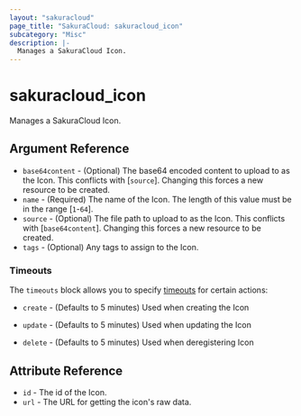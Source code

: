 ```yaml
---
layout: "sakuracloud"
page_title: "SakuraCloud: sakuracloud_icon"
subcategory: "Misc"
description: |-
  Manages a SakuraCloud Icon.
---
```


# sakuracloud_icon

Manages a SakuraCloud Icon.

## Argument Reference

* `base64content` - (Optional) The base64 encoded content to upload to as the Icon. This conflicts with [`source`]. Changing this forces a new resource to be created.
* `name` - (Required) The name of the Icon. The length of this value must be in the range [`1`-`64`].
* `source` - (Optional) The file path to upload to as the Icon. This conflicts with [`base64content`]. Changing this forces a new resource to be created.
* `tags` - (Optional) Any tags to assign to the Icon.



### Timeouts

The `timeouts` block allows you to specify [timeouts](https://www.terraform.io/docs/configuration/resources.html#operation-timeouts) for certain actions:

* `create` - (Defaults to 5 minutes) Used when creating the Icon


* `update` - (Defaults to 5 minutes) Used when updating the Icon

* `delete` - (Defaults to 5 minutes) Used when deregistering Icon



## Attribute Reference

* `id` - The id of the Icon.
* `url` - The URL for getting the icon's raw data.




